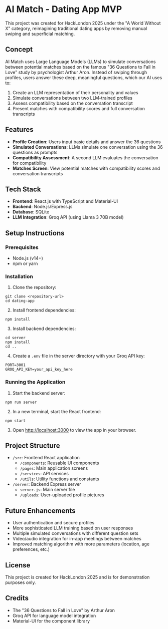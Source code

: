 # AI Match - Dating App MVP

This project was created for HackLondon 2025 under the "A World Without X" category, reimagining traditional dating apps by removing manual swiping and superficial matching.

## Concept

AI Match uses Large Language Models (LLMs) to simulate conversations between potential matches based on the famous "36 Questions to Fall in Love" study by psychologist Arthur Aron. Instead of swiping through profiles, users answer these deep, meaningful questions, which our AI uses to:

1. Create an LLM representation of their personality and values
2. Simulate conversations between two LLM-trained profiles
3. Assess compatibility based on the conversation transcript
4. Present matches with compatibility scores and full conversation transcripts

## Features

- **Profile Creation**: Users input basic details and answer the 36 questions
- **Simulated Conversations**: LLMs simulate one conversation using the 36 questions as prompts
- **Compatibility Assessment**: A second LLM evaluates the conversation for compatibility
- **Matches Screen**: View potential matches with compatibility scores and conversation transcripts

## Tech Stack

- **Frontend**: React.js with TypeScript and Material-UI
- **Backend**: Node.js/Express.js 
- **Database**: SQLite
- **LLM Integration**: Groq API (using Llama 3 70B model)

## Setup Instructions

### Prerequisites

- Node.js (v14+)
- npm or yarn

### Installation

1. Clone the repository:
```
git clone <repository-url>
cd dating-app
```

2. Install frontend dependencies:
```
npm install
```

3. Install backend dependencies:
```
cd server
npm install
cd ..
```

4. Create a `.env` file in the server directory with your Groq API key:
```
PORT=3001
GROQ_API_KEY=your_api_key_here
```

### Running the Application

1. Start the backend server:
```
npm run server
```

2. In a new terminal, start the React frontend:
```
npm start
```

3. Open [http://localhost:3000](http://localhost:3000) to view the app in your browser.

## Project Structure

- `/src`: Frontend React application
  - `/components`: Reusable UI components
  - `/pages`: Main application screens
  - `/services`: API services
  - `/utils`: Utility functions and constants
- `/server`: Backend Express server
  - `server.js`: Main server file
  - `/uploads`: User-uploaded profile pictures

## Future Enhancements

- User authentication and secure profiles
- More sophisticated LLM training based on user responses
- Multiple simulated conversations with different question sets
- Video/audio integration for in-app meetings between matches
- Improved matching algorithm with more parameters (location, age preferences, etc.)

## License

This project is created for HackLondon 2025 and is for demonstration purposes only.

## Credits

- The "36 Questions to Fall in Love" by Arthur Aron
- Groq API for language model integration
- Material-UI for the component library